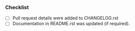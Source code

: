 
### Checklist
- [ ] Pull request details were added to CHANGELOG.rst
- [ ] Documentation in README.rst was updated (if required).
